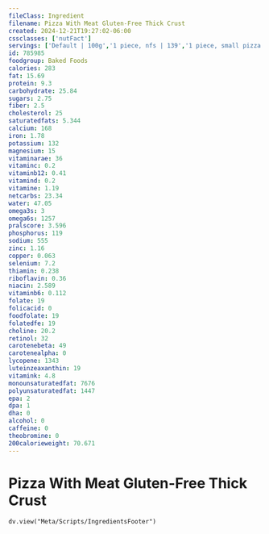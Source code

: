```yaml
---
fileClass: Ingredient
filename: Pizza With Meat Gluten-Free Thick Crust
created: 2024-12-21T19:27:02-06:00
cssclasses: ['nutFact']
servings: ['Default | 100g','1 piece, nfs | 139','1 piece, small pizza | 96','1 piece, medium pizza | 112','1 piece, large pizza | 139','1 piece, extra-large pizza | 147','1 personal size pizza (5-7" diameter) | 217','1 small pizza (8-10" diameter) | 573','1 medium pizza (11-12" diameter) | 893','1 large pizza (13-15" diameter) | 1117']
id: 785985
foodgroup: Baked Foods
calories: 283
fat: 15.69
protein: 9.3
carbohydrate: 25.84
sugars: 2.75
fiber: 2.5
cholesterol: 25
saturatedfats: 5.344
calcium: 168
iron: 1.78
potassium: 132
magnesium: 15
vitaminarae: 36
vitaminc: 0.2
vitaminb12: 0.41
vitamind: 0.2
vitamine: 1.19
netcarbs: 23.34
water: 47.05
omega3s: 3
omega6s: 1257
pralscore: 3.596
phosphorus: 119
sodium: 555
zinc: 1.16
copper: 0.063
selenium: 7.2
thiamin: 0.238
riboflavin: 0.36
niacin: 2.589
vitaminb6: 0.112
folate: 19
folicacid: 0
foodfolate: 19
folatedfe: 19
choline: 20.2
retinol: 32
carotenebeta: 49
carotenealpha: 0
lycopene: 1343
luteinzeaxanthin: 19
vitamink: 4.8
monounsaturatedfat: 7676
polyunsaturatedfat: 1447
epa: 2
dpa: 1
dha: 0
alcohol: 0
caffeine: 0
theobromine: 0
200calorieweight: 70.671
---
```


# Pizza With Meat Gluten-Free Thick Crust

```dataviewjs
dv.view("Meta/Scripts/IngredientsFooter")
```